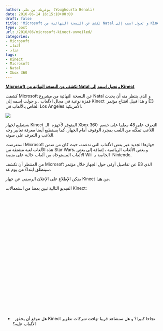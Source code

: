 ```yaml
---
author: يوغرطة بن علي (Youghourta Benali)
date: 2010-06-14 16:15:10+00:00
draft: false
title: 'Microsoft تكشف عن النسخة النهائية من Natal و تحول اسمه إلى Kinect  '
type: post
url: /2010/06/microsoft-kinect-unveiled/
categories:
- Microsoft
- ألعاب
- عتاد
tags:
- Kinect
- Microsoft
- Natal
- Xbox 360
---
```


**[Microsoft تكشف عن النسخة النهائية من Natal و تحول اسمه إلى Kinect](http://www.it-scoop.com/2010/06/microsoft-kinect-unveiled/)**




كشفت Microsoft عن النسخة النهائية من مشروع Natal و الذي ينتظر منه أن يحدث قفزة نوعية في مجال الألعاب ، و حولت اسمه إلى Kinect  و هذا قبيل افتتاح مؤتمر E3 الخاص بالألعاب في Los Angeles الأمريكية.




[![](http://www.it-scoop.com/wp-content/uploads/2010/06/kinect-for-xbox-360.png)
](http://www.it-scoop.com/2010/06/microsoft-kinect-unveiled/)




يستطيع لجهاز Kinect  المتوفر لأجهزة  الـ Xbox 360  التعرف على 48 معلما على جسم اللاعب تمكِّنه من اللعب بمجرد الوقوف أمام الجهاز، كما يستطيع أيضا معرفة تعابير وجه اللاعب و التعرف على صوته.


استعرضت Microsoft جهازها الجديد عبر بعض الألعاب التي تدعمه، حيث كان من ضمن هذه الألعاب لعبة مشتقة من Star Wars، و بعض الألعاب الرياضية ، إضافة إلى بعض الألعاب المستوحاة من ألعاب حالية على منصة Wii  الخاصة بـ  Nintendo.

من المنتظر أن تكشف Microsoft عن تفاصيل أوفى حول الجهاز خلال مؤتمر E3 الذي سينطلق ابتداءً من يوم غد.

يمكن الإطلاع على الإعلان الرسمي عن جهاز Kinect  من [هنا](http://www.microsoft.com/Presspass/Features/2010/jun10/06-13KinectIntroduced.mspx).

الفيديو التالية تبين بعضا من استعمالات Kinect:

<!-- more -->
<object classid="clsid:d27cdb6e-ae6d-11cf-96b8-444553540000" width="640" codebase="http://download.macromedia.com/pub/shockwave/cabs/flash/swflash.cab#version=6,0,40,0" height="385"><embed src="http://www.youtube.com/v/7tjeDPnK8-0&hl=fr_FR&fs=1&" allowscriptaccess="always" height="385" width="640" allowfullscreen="true" type="application/x-shockwave-flash"></embed></object>

-   هل تتوقع أن يحقق Kinect نجاحا كبيرا؟ و هل سنشاهد قريبا تهافت شركات تطوير الألعاب عليه؟
